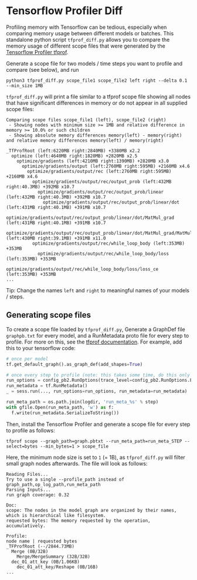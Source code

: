 # Tensorflow Profiler Diff

Profiling memory with Tensorflow can be tedious, especially when comparing memory usage between different models or batches.
This standalone python script `tfprof_diff.py` allows you to compare the memory usage of different scope files that were generated by the [Tensorflow Profiler tfprof](https://github.com/tensorflow/tensorflow/tree/master/tensorflow/core/profiler).

Generate a scope file for two models / time steps you want to profile and compare (see below), and run

```shell script
python3 tfprof_diff.py scope_file1 scope_file2 left right --delta 0.1 --min_size 1MB
```

`tfprof_diff.py` will print a file similar to a tfprof scope file showing all nodes that have significant differences in memory or do not appear in all supplied scope files:

```
Comparing scope files scope_file1 (left), scope_file2 (right)
 - Showing nodes with minimum size >= 1MB and relative difference in memory >= 10.0% or such children
 - Showing absolute memory differences memory(left) - memory(right) and relative memory differences memory(left) / memory(right)

_TfProfRoot (left:6220MB right:2840MB) +3380MB x2.2
  optimize (left:4640MB right:1820MB) +2820MB x2.5
    optimize/gradients (left:4210MB right:1390MB) +2820MB x3.0
      optimize/gradients/output (left:2760MB right:595MB) +2160MB x4.6
        optimize/gradients/output/rec (left:2760MB right:595MB) +2160MB x4.6
          optimize/gradients/output/rec/output_prob (left:432MB right:40.3MB) +392MB x10.7
            optimize/gradients/output/rec/output_prob/linear (left:432MB right:40.3MB) +392MB x10.7
              optimize/gradients/output/rec/output_prob/linear/dot (left:431MB right:40.1MB) +391MB x10.7
                optimize/gradients/output/rec/output_prob/linear/dot/MatMul_grad (left:431MB right:40.1MB) +391MB x10.7
                  optimize/gradients/output/rec/output_prob/linear/dot/MatMul_grad/MatMul_1 (left:430MB right:39.1MB) +391MB x11.0
          optimize/gradients/output/rec/while_loop_body (left:353MB) +353MB 
            optimize/gradients/output/rec/while_loop_body/loss (left:353MB) +353MB 
              optimize/gradients/output/rec/while_loop_body/loss/loss_ce (left:353MB) +353MB 
...
```

Tip: Change the names `left` and `right` to meaningful names of your models / steps.

## Generating scope files

To create a scope file loaded by `tfprof_diff.py`, Generate a GraphDef file `graphpb.txt` for every model, and a RunMetadata proto file for every step to profile.
For more on this, see the [tfprof documentation](https://github.com/tensorflow/tensorflow/blob/master/tensorflow/core/profiler/g3doc/command_line.md). For example, add this to your tensorflow code:
```python
# once per model
tf.get_default_graph().as_graph_def(add_shapes=True)

# once every step to profile (note: this takes some time, do this only every other step)
run_options = config_pb2.RunOptions(trace_level=config_pb2.RunOptions.FULL_TRACE)
run_metadata = tf.RunMetadata()
_ = sess.run(..., run_options=run_options, run_metadata=run_metadata)

run_meta_path = os.path.join(logdir, 'run_meta_%s' % step)
with gfile.Open(run_meta_path, 'w') as f:
  f.write(run_metadata.SerializeToString())
```

Then, install the Tensorflow Profiler and generate a scope file for every step to profile as follows:

```shell script
tfprof scope --graph_path=graph.pbtxt --run_meta_path=run_meta_STEP --select=bytes --min_bytes=1 > scope_file
```

Here, the minimum node size is set to `1` (= 1B), as `tfprof_diff.py` will filter small graph nodes afterwards.
The file will look as follows:

```
Reading Files...
Try to use a single --profile_path instead of graph_path,op_log_path,run_meta_path
Parsing Inputs...
run graph coverage: 0.32

Doc:
scope: The nodes in the model graph are organized by their names, which is hierarchical like filesystem.
requested bytes: The memory requested by the operation, accumulatively.

Profile:
node name | requested bytes
_TFProfRoot (--/2844.73MB)
  Merge (0B/32B)
    Merge/MergeSummary (32B/32B)
  dec_01_att_key (0B/1.06KB)
    dec_01_att_key/Reshape (0B/16B)
...
```
